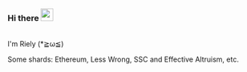 ### Hi there <a href="https://www.gautamkrishnar.com/"><img src="https://media.giphy.com/media/hvRJCLFzcasrR4ia7z/giphy.gif" width="25px"></a>
<br>
I'm Riely (*≧ω≦)

Some shards: Ethereum, Less Wrong, SSC and Effective Altruism, etc.

